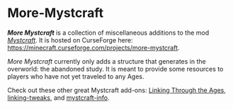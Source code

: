# More-Mystcraft

***More Mystcraft*** is a collection of miscellaneous additions to the mod *[Mystcraft](https://minecraft.curseforge.com/projects/mystcraft)*. It is hosted on CurseForge here: https://minecraft.curseforge.com/projects/more-mystcraft.

*More Mystcraft* currently only adds a structure that generates in the overworld: the abandoned study. It is meant to provide some resources to players who have not yet traveled to any Ages.

Check out these other great Mystcraft add-ons: [Linking Through the Ages](https://minecraft.curseforge.com/projects/ltta), [linking-tweaks](https://minecraft.curseforge.com/projects/linking-tweaks), and [mystcraft-info](https://minecraft.curseforge.com/projects/mystcraft-info).
